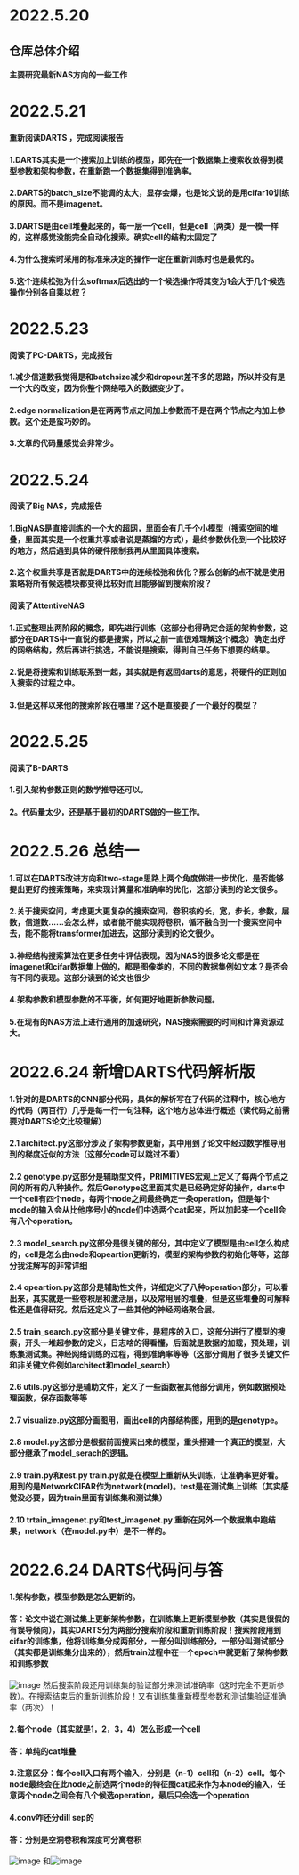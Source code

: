 # 2022.5.20
## 仓库总体介绍
#### 主要研究最新NAS方向的一些工作

# 2022.5.21
#### 重新阅读DARTS ，完成阅读报告
#### 1.DARTS其实是一个搜索加上训练的模型，即先在一个数据集上搜索收敛得到模型参数和架构参数，在重新跑一个数据集得到准确率。
#### 2.DARTS的batch_size不能调的太大，显存会爆，也是论文说的是用cifar10训练的原因。而不是imagenet。
#### 3.DARTS是由cell堆叠起来的，每一层一个cell，但是cell（两类）是一模一样的，这样感觉没能完全自动化搜索。确实cell的结构太固定了
#### 4.为什么搜索时采用的标准来决定的操作一定在重新训练时也是最优的。
#### 5.这个连续松弛为什么softmax后选出的一个候选操作将其变为1会大于几个候选操作分别各自乘以权？

# 2022.5.23
#### 阅读了PC-DARTS，完成报告
#### 1.减少信道数我觉得是和batchsize减少和dropout差不多的思路，所以并没有是一个大的改变，因为你整个网络喂入的数据变少了。
#### 2.edge normalization是在两两节点之间加上参数而不是在两个节点之内加上参数。这个还是蛮巧妙的。
#### 3.文章的代码量感觉会非常少。

# 2022.5.24
#### 阅读了Big NAS，完成报告
#### 1.BigNAS是直接训练的一个大的超网，里面会有几千个小模型（搜索空间的堆叠，里面其实是一个权重共享或者说是蒸馏的方式），最终参数优化到一个比较好的地方，然后遇到具体的硬件限制我再从里面具体搜索。
#### 2.这个权重共享是否就是DARTS中的连续松弛和优化？那么创新的点不就是使用策略将所有候选模块都变得比较好而且能够留到搜索阶段？

#### 阅读了AttentiveNAS
#### 1.正式整理出两阶段的概念，即先进行训练（这部分也得确定合适的架构参数，这部分在DARTS中一直说的都是搜索，所以之前一直很难理解这个概念）确定出好的网络结构，然后再进行挑选，不能说是搜索，得到自己任务下想要的结果。
#### 2.说是将搜索和训练联系到一起，其实就是有返回darts的意思，将硬件的正则加入搜索的过程之中。
#### 3.但是这样以来他的搜索阶段在哪里？这不是直接要了一个最好的模型？

# 2022.5.25
####  阅读了B-DARTS
#### 1.引入架构参数正则的数学推导还可以。
#### 2。代码量太少，还是基于最初的DARTS做的一些工作。


# 2022.5.26 总结一
#### 1.可以在DARTS改进方向和two-stage思路上两个角度做进一步优化，是否能够提出更好的搜索策略，来实现计算量和准确率的优化，这部分读到的论文很多。
#### 2.关于搜索空间，考虑更大更复杂的搜索空间，卷积核的长，宽，步长，参数，层数，信道数……会怎么样，或者能不能实现将卷积，循环融合到一个搜索空间中去，能不能将transformer加进去，这部分读到的论文很少。
#### 3.神经结构搜索算法在更多任务中评估表现，因为NAS的很多论文都是在imagenet和cifar数据集上做的，都是图像类的，不同的数据集例如文本？是否会有不同的表现。这部分读到的论文也很少
#### 4.架构参数和模型参数的不平衡，如何更好地更新参数问题。
#### 5.在现有的NAS方法上进行通用的加速研究，NAS搜索需要的时间和计算资源过大。

# 2022.6.24 新增DARTS代码解析版
#### 1.针对的是DARTS的CNN部分代码，具体的解析写在了代码的注释中，核心地方的代码（两百行）几乎是每一行一句注释，这个地方总体进行概述（读代码之前需要对DARTS论文比较理解）
#### 2.1 architect.py这部分涉及了架构参数更新，其中用到了论文中经过数学推导用到的梯度近似的方法（这部分code可以跳过不看）
#### 2.2 genotype.py这部分是辅助型文件，PRIMITIVES宏观上定义了每两个节点之间的所有的八种操作。然后Genotype这里面其实是已经确定好的操作，darts中一个cell有四个node，每两个node之间最终确定一条operation，但是每个mode的输入会从比他序号小的node们中选两个cat起来，所以加起来一个cell会有八个operation。
#### 2.3 model_search.py这部分是很关键的部分，其中定义了模型是由cell怎么构成的，cell是怎么由node和opeartion更新的，模型的架构参数的初始化等等，这部分我注解写的非常详细
#### 2.4 opeartion.py这部分是辅助性文件，详细定义了八种operation部分，可以看出来，其实就是一些卷积层和激活层，以及常用层的堆叠，但是这些堆叠的可解释性还是值得研究。然后还定义了一些其他的神经网络聚合层。
#### 2.5 train_search.py这部分是关键文件，是程序的入口，这部分进行了模型的搜索，开头一堆超参数的定义，日志啥的得看懂，后面就是数据的加载，预处理，训练集测试集。神经网络训练的过程，得到准确率等等（这部分调用了很多关键文件和非关键文件例如architect和model_search）
#### 2.6 utils.py这部分是辅助文件，定义了一些函数被其他部分调用，例如数据预处理函数，保存函数等等
#### 2.7 visualize.py这部分画图用，画出cell的内部结构图，用到的是genotype。
#### 2.8 model.py这部分是根据前面搜索出来的模型，重头搭建一个真正的模型，大部分继承了model_serach的逻辑。
#### 2.9 train.py和test.py   train.py就是在模型上重新从头训练，让准确率更好看。用到的是NetworkCIFAR作为network(model)。test是在测试集上训练（其实感觉没必要，因为train里面有训练集和测试集）
#### 2.10 trtain_imagenet.py和test_imagenet.py 重新在另外一个数据集中跑结果，network（在model.py中）是不一样的。

# 2022.6.24 DARTS代码问与答
#### 1.架构参数，模型参数是怎么更新的。
#### 答：论文中说在测试集上更新架构参数，在训练集上更新模型参数（其实是很假的有误导倾向），其实DARTS分为两部分搜索阶段和重新训练阶段！搜索阶段用到cifar的训练集，他将训练集分成两部分，一部分叫训练部分，一部分叫测试部分（其实都是训练集分出来的），然后train过程中在一个epoch中就更新了架构参数和训练参数
![image](https://user-images.githubusercontent.com/78149477/175483242-c3138611-b1df-4f89-863c-6e2d5ada4afe.png)
然后搜索阶段还用训练集的验证部分来测试准确率（这时完全不更新参数）。在搜索结束后的重新训练阶段！又有训练集重新模型参数和测试集验证准确率（两次）！
#### 2.每个node（其实就是1，2，3，4）怎么形成一个cell
#### 答：单纯的cat堆叠
#### 3.注意区分：每个cell入口有两个输入，分别是（n-1）cell和（n-2）cell。每个node最终会在此node之前选两个node的特征图cat起来作为本node的输入，任意两个node之间会有八个候选operation，最后只会选一个operation
#### 4.conv咋还分dill sep的
#### 答：分别是空洞卷积和深度可分离卷积
![image](https://user-images.githubusercontent.com/78149477/175484855-ae65bd45-317b-49bb-82b4-22c6c886e2ea.png)
和![image](https://user-images.githubusercontent.com/78149477/175485581-bc1cdd94-581b-44c0-8a83-be9f138984b2.png)





